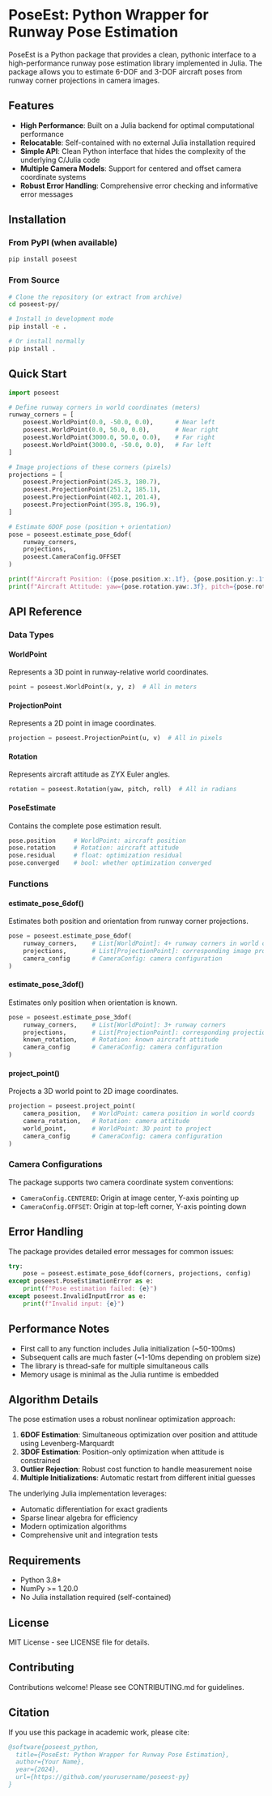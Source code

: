 # PoseEst: Python Wrapper for Runway Pose Estimation

PoseEst is a Python package that provides a clean, pythonic interface to a high-performance runway pose estimation library implemented in Julia. The package allows you to estimate 6-DOF and 3-DOF aircraft poses from runway corner projections in camera images.

## Features

- **High Performance**: Built on a Julia backend for optimal computational performance
- **Relocatable**: Self-contained with no external Julia installation required  
- **Simple API**: Clean Python interface that hides the complexity of the underlying C/Julia code
- **Multiple Camera Models**: Support for centered and offset camera coordinate systems
- **Robust Error Handling**: Comprehensive error checking and informative error messages

## Installation

### From PyPI (when available)
```bash
pip install poseest
```

### From Source
```bash
# Clone the repository (or extract from archive)
cd poseest-py/

# Install in development mode
pip install -e .

# Or install normally
pip install .
```

## Quick Start

```python
import poseest

# Define runway corners in world coordinates (meters)
runway_corners = [
    poseest.WorldPoint(0.0, -50.0, 0.0),      # Near left
    poseest.WorldPoint(0.0, 50.0, 0.0),       # Near right  
    poseest.WorldPoint(3000.0, 50.0, 0.0),    # Far right
    poseest.WorldPoint(3000.0, -50.0, 0.0),   # Far left
]

# Image projections of these corners (pixels)
projections = [
    poseest.ProjectionPoint(245.3, 180.7),
    poseest.ProjectionPoint(251.2, 185.1),
    poseest.ProjectionPoint(402.1, 201.4),
    poseest.ProjectionPoint(395.8, 196.9),
]

# Estimate 6DOF pose (position + orientation)
pose = poseest.estimate_pose_6dof(
    runway_corners, 
    projections, 
    poseest.CameraConfig.OFFSET
)

print(f"Aircraft Position: ({pose.position.x:.1f}, {pose.position.y:.1f}, {pose.position.z:.1f}) meters")
print(f"Aircraft Attitude: yaw={pose.rotation.yaw:.3f}, pitch={pose.rotation.pitch:.3f}, roll={pose.rotation.roll:.3f} radians")
```

## API Reference

### Data Types

#### WorldPoint
Represents a 3D point in runway-relative world coordinates.
```python
point = poseest.WorldPoint(x, y, z)  # All in meters
```

#### ProjectionPoint  
Represents a 2D point in image coordinates.
```python
projection = poseest.ProjectionPoint(u, v)  # All in pixels
```

#### Rotation
Represents aircraft attitude as ZYX Euler angles.
```python
rotation = poseest.Rotation(yaw, pitch, roll)  # All in radians
```

#### PoseEstimate
Contains the complete pose estimation result.
```python
pose.position     # WorldPoint: aircraft position
pose.rotation     # Rotation: aircraft attitude  
pose.residual     # float: optimization residual
pose.converged    # bool: whether optimization converged
```

### Functions

#### estimate_pose_6dof()
Estimates both position and orientation from runway corner projections.
```python
pose = poseest.estimate_pose_6dof(
    runway_corners,    # List[WorldPoint]: 4+ runway corners in world coords
    projections,       # List[ProjectionPoint]: corresponding image projections
    camera_config      # CameraConfig: camera configuration
)
```

#### estimate_pose_3dof() 
Estimates only position when orientation is known.
```python
pose = poseest.estimate_pose_3dof(
    runway_corners,    # List[WorldPoint]: 3+ runway corners
    projections,       # List[ProjectionPoint]: corresponding projections  
    known_rotation,    # Rotation: known aircraft attitude
    camera_config      # CameraConfig: camera configuration
)
```

#### project_point()
Projects a 3D world point to 2D image coordinates.
```python
projection = poseest.project_point(
    camera_position,   # WorldPoint: camera position in world coords
    camera_rotation,   # Rotation: camera attitude  
    world_point,       # WorldPoint: 3D point to project
    camera_config      # CameraConfig: camera configuration
)
```

### Camera Configurations

The package supports two camera coordinate system conventions:

- `CameraConfig.CENTERED`: Origin at image center, Y-axis pointing up
- `CameraConfig.OFFSET`: Origin at top-left corner, Y-axis pointing down

## Error Handling

The package provides detailed error messages for common issues:

```python
try:
    pose = poseest.estimate_pose_6dof(corners, projections, config)
except poseest.PoseEstimationError as e:
    print(f"Pose estimation failed: {e}")
except poseest.InvalidInputError as e:
    print(f"Invalid input: {e}")
```

## Performance Notes

- First call to any function includes Julia initialization (~50-100ms)
- Subsequent calls are much faster (~1-10ms depending on problem size)
- The library is thread-safe for multiple simultaneous calls
- Memory usage is minimal as the Julia runtime is embedded

## Algorithm Details

The pose estimation uses a robust nonlinear optimization approach:

1. **6DOF Estimation**: Simultaneous optimization over position and attitude using Levenberg-Marquardt
2. **3DOF Estimation**: Position-only optimization when attitude is constrained
3. **Outlier Rejection**: Robust cost function to handle measurement noise
4. **Multiple Initializations**: Automatic restart from different initial guesses

The underlying Julia implementation leverages:
- Automatic differentiation for exact gradients
- Sparse linear algebra for efficiency  
- Modern optimization algorithms
- Comprehensive unit and integration tests

## Requirements

- Python 3.8+
- NumPy >= 1.20.0
- No Julia installation required (self-contained)

## License

MIT License - see LICENSE file for details.

## Contributing

Contributions welcome! Please see CONTRIBUTING.md for guidelines.

## Citation

If you use this package in academic work, please cite:

```bibtex
@software{poseest_python,
  title={PoseEst: Python Wrapper for Runway Pose Estimation},
  author={Your Name},
  year={2024},
  url={https://github.com/yourusername/poseest-py}
}
```